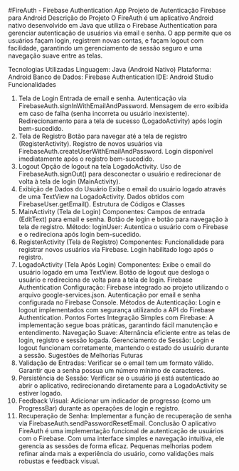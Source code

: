 #FireAuth - Firebase Authentication App
Projeto de Autenticação Firebase para Android
Descrição do Projeto
O FireAuth é um aplicativo Android nativo desenvolvido em Java que utiliza o Firebase Authentication para gerenciar autenticação de usuários via email e senha. O app permite que os usuários façam login, registrem novas contas, e façam logout com facilidade, garantindo um gerenciamento de sessão seguro e uma navegação suave entre as telas.

Tecnologias Utilizadas
Linguagem: Java (Android Nativo)
Plataforma: Android
Banco de Dados: Firebase Authentication
IDE: Android Studio
Funcionalidades
1. Tela de Login
Entrada de email e senha.
Autenticação via FirebaseAuth.signInWithEmailAndPassword.
Mensagem de erro exibida em caso de falha (senha incorreta ou usuário inexistente).
Redirecionamento para a tela de sucesso (LogadoActivity) após login bem-sucedido.
2. Tela de Registro
Botão para navegar até a tela de registro (RegisterActivity).
Registro de novos usuários via FirebaseAuth.createUserWithEmailAndPassword.
Login disponível imediatamente após o registro bem-sucedido.
3. Logout
Opção de logout na tela LogadoActivity.
Uso de FirebaseAuth.signOut() para desconectar o usuário e redirecionar de volta à tela de login (MainActivity).
4. Exibição de Dados do Usuário
Exibe o email do usuário logado através de uma TextView na LogadoActivity.
Dados obtidos com FirebaseUser.getEmail().
Estrutura de Códigos e Classes
1. MainActivity (Tela de Login)
Componentes:
Campos de entrada (EditText) para email e senha.
Botão de login e botão para navegação à tela de registro.
Método:
loginUser: Autentica o usuário com o Firebase e o redireciona após login bem-sucedido.
2. RegisterActivity (Tela de Registro)
Componentes:
Funcionalidade para registrar novos usuários via Firebase.
Login habilitado logo após o registro.
3. LogadoActivity (Tela Após Login)
Componentes:
Exibe o email do usuário logado em uma TextView.
Botão de logout que desloga o usuário e redireciona de volta para a tela de login.
Firebase Authentication
Configuração:
Firebase integrado ao projeto utilizando o arquivo google-services.json.
Autenticação por email e senha configurada no Firebase Console.
Métodos de Autenticação:
Login e logout implementados com segurança utilizando a API do Firebase Authentication.
Pontos Fortes
Integração Simples com Firebase: A implementação segue boas práticas, garantindo fácil manutenção e entendimento.
Navegação Suave: Alternância eficiente entre as telas de login, registro e sessão logada.
Gerenciamento de Sessão: Login e logout funcionam corretamente, mantendo o estado do usuário durante a sessão.
Sugestões de Melhorias Futuras
1. Validação de Entradas:
Verificar se o email tem um formato válido.
Garantir que a senha possua um número mínimo de caracteres.
2. Persistência de Sessão:
Verificar se o usuário já está autenticado ao abrir o aplicativo, redirecionando diretamente para a LogadoActivity se estiver logado.
3. Feedback Visual:
Adicionar um indicador de progresso (como um ProgressBar) durante as operações de login e registro.
4. Recuperação de Senha:
Implementar a função de recuperação de senha via FirebaseAuth.sendPasswordResetEmail.
Conclusão
O aplicativo FireAuth é uma implementação funcional de autenticação de usuários com o Firebase. Com uma interface simples e navegação intuitiva, ele gerencia as sessões de forma eficaz. Pequenas melhorias podem refinar ainda mais a experiência do usuário, como validações mais robustas e feedback visual.
